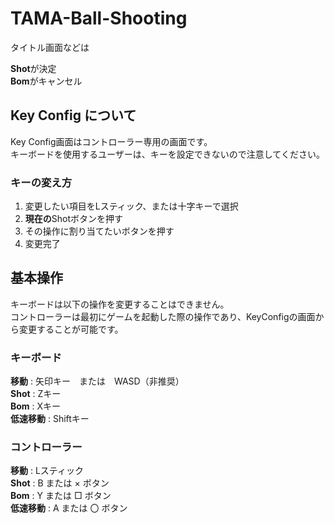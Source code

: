 # TAMA-Ball-Shooting
タイトル画面などは

**Shot**が決定<br>
**Bom**がキャンセル<br>
## Key Config について
Key Config画面はコントローラー専用の画面です。<br>
キーボードを使用するユーザーは、キーを設定できないので注意してください。
### キーの変え方
1. 変更したい項目をLスティック、または十字キーで選択
2. **現在の**Shotボタンを押す
3. その操作に割り当てたいボタンを押す
4. 変更完了
## 基本操作
キーボードは以下の操作を変更することはできません。<br>
コントローラーは最初にゲームを起動した際の操作であり、KeyConfigの画面から変更することが可能です。
### キーボード
**移動** : 矢印キー　または　WASD（非推奨）<br>
**Shot** : Zキー<br>
**Bom**  : Xキー<br>
**低速移動** : Shiftキー<br>
### コントローラー
**移動** : Lスティック<br>
**Shot** :  B または × ボタン<br>
**Bom**  : Y または □ ボタン<br>
**低速移動** : A または 〇 ボタン<br>
